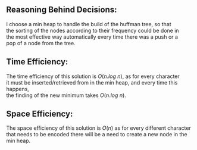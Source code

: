 
## Reasoning Behind Decisions:
I choose a min heap to handle the build of the huffman tree, so that  
the sorting of the nodes according to their frequency could be done in  
the most effective way automatically every time there was a push or a  
pop of a node from the tree.

## Time Efficiency:
The time efficiency of this solution is $O(n.log \ n)$, as for every character  
it must be inserted/retrieved from in the min heap, and every time this happens,  
the finding of the new minimum takes $O(n.log \ n)$.  

## Space Efficiency:
The space efficiency of this solution is $O(n)$ as for every different character  
that needs to be encoded there will be a need to create a new node in the min heap.  

